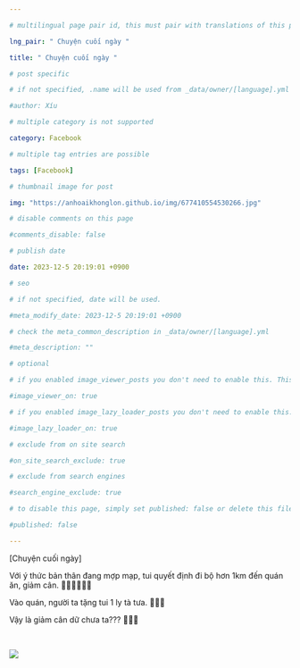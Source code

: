 ```yaml
---

# multilingual page pair id, this must pair with translations of this page. (This name must be unique)

lng_pair: " Chuyện cuối ngày "

title: " Chuyện cuối ngày "

# post specific

# if not specified, .name will be used from _data/owner/[language].yml

#author: Xíu

# multiple category is not supported

category: Facebook

# multiple tag entries are possible

tags: [Facebook]

# thumbnail image for post

img: "https://anhoaikhonglon.github.io/img/677410554530266.jpg"

# disable comments on this page

#comments_disable: false

# publish date

date: 2023-12-5 20:19:01 +0900

# seo

# if not specified, date will be used.

#meta_modify_date: 2023-12-5 20:19:01 +0900

# check the meta_common_description in _data/owner/[language].yml

#meta_description: ""

# optional

# if you enabled image_viewer_posts you don't need to enable this. This is only if image_viewer_posts = false

#image_viewer_on: true

# if you enabled image_lazy_loader_posts you don't need to enable this. This is only if image_lazy_loader_posts = false

#image_lazy_loader_on: true

# exclude from on site search

#on_site_search_exclude: true

# exclude from search engines

#search_engine_exclude: true

# to disable this page, simply set published: false or delete this file

#published: false

---
```


[Chuyện cuối ngày]



Với ý thức bản thân đang mợp mạp, tui quyết định đi bộ hơn 1km đến quán ăn, giảm cân. 🚶‍♀️🚶‍♀️🚶‍♀️



Vào quán, người ta tặng tui 1 ly tà tưa. 🧋🧋🧋



Vậy là giảm cân dữ chưa ta??? 🤔🤔🤔

 

<!-- outline-end -->

<img src= "https://anhoaikhonglon.github.io/img/677410554530266.jpg">